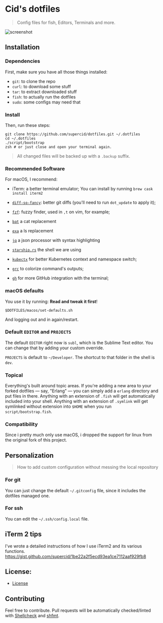 # Cid's dotfiles

> Config files for fish, Editors, Terminals and more.

![screenshot](https://user-images.githubusercontent.com/2778820/190071971-de22780e-9978-4fcc-8242-922da8bbc9d0.png)

## Installation

### Dependencies

First, make sure you have all those things installed:

- `git`: to clone the repo
- `curl`: to download some stuff
- `tar`: to extract downloaded stuff
- `fish`: to actually run the dotfiles
- `sudo`: some configs may need that

### Install

Then, run these steps:

```console
git clone https://github.com/supercid/dotfiles.git ~/.dotfiles
cd ~/.dotfiles
./script/bootstrap
zsh # or just close and open your terminal again.
```

> All changed files will be backed up with a `.backup` suffix.

### Recommended Software

For macOS, I recommend:

- iTerm: a better terminal emulator;
You can install by running 
 `brew cask install iterm2`

- [`diff-so-fancy`](https://github.com/so-fancy/diff-so-fancy):
better git diffs (you'll need to run `dot_update` to apply it);
- [`fzf`](https://github.com/junegunn/fzf):
fuzzy finder, used in `,t` on vim, for example;
- [`bat`](https://github.com/sharkdp/bat)
a cat replacement
- [`exa`](https://github.com/ogham/exa)
a ls replacement
- [`jq`](https://github.com/stedolan/jq)
a json processor with syntax highlighting
- [`starship.rs`](https://starship.rs) the shell we are using
- [`kubectx`](https://github.com/ahmetb/kubectx) for better Kubernetes context and namespace switch;
- [`grc`](https://github.com/garabik/grc) to colorize command's outputs;
- [`gh`](https://github.com/cli/cli) for more GitHub integration with the terminal;


### macOS defaults

You use it by running: **Read and tweak it first**!

```console
$DOTFILES/macos/set-defaults.sh
```

And logging out and in again/restart.

### Default `EDITOR` and `PROJECTS`

The default `EDITOR` right now is `subl`, which is the Sublime Text editor. 
You can change that by adding your custom override.

`PROJECTS` is default to `~/Developer`. The shortcut to that folder in the shell
is `dev`.

### Topical

Everything's built around topic areas. If you're adding a new area to your
forked dotfiles — say, "Erlang" — you can simply add a `erlang` directory and
put files in there. Anything with an extension of `.fish` will get automatically
included into your shell. Anything with an extension of `.symlink` will get
symlinked without extension into `$HOME` when you run `script/bootstrap.fish`.


### Compatibility

Since i pretty much only use macOS, i dropped the support for linux from the 
original fork of this project.

## Personalization

> How to add custom configuration without messing the local repository


### For git

You can just change the default `~/.gitconfig` file, since it includes the
dotfiles managed one.


### For ssh

You can edit the `~/.ssh/config.local` file.


## iTerm 2 tips
I've wrote a detailed instructions of how I use iTerm2 and its various functions.
https://gist.github.com/supercid/1be22a2f5ecd93ea1ce7112aaf929fb8

## License:

- [License](/LICENSE.md)

## Contributing

Feel free to contribute. Pull requests will be automatically
checked/linted with [Shellcheck](https://github.com/koalaman/shellcheck)
and [shfmt](https://github.com/mvdan/sh).

